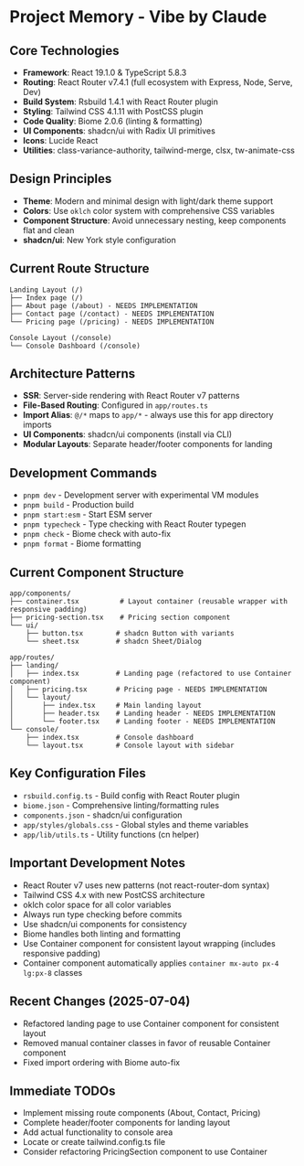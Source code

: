 # Project Memory - Vibe by Claude

## Core Technologies
- **Framework**: React 19.1.0 & TypeScript 5.8.3
- **Routing**: React Router v7.4.1 (full ecosystem with Express, Node, Serve, Dev)
- **Build System**: Rsbuild 1.4.1 with React Router plugin
- **Styling**: Tailwind CSS 4.1.11 with PostCSS plugin
- **Code Quality**: Biome 2.0.6 (linting & formatting)
- **UI Components**: shadcn/ui with Radix UI primitives
- **Icons**: Lucide React
- **Utilities**: class-variance-authority, tailwind-merge, clsx, tw-animate-css

## Design Principles
- **Theme**: Modern and minimal design with light/dark theme support
- **Colors**: Use `oklch` color system with comprehensive CSS variables
- **Component Structure**: Avoid unnecessary nesting, keep components flat and clean
- **shadcn/ui**: New York style configuration

## Current Route Structure
```
Landing Layout (/)
├── Index page (/)
├── About page (/about) - NEEDS IMPLEMENTATION
├── Contact page (/contact) - NEEDS IMPLEMENTATION
└── Pricing page (/pricing) - NEEDS IMPLEMENTATION

Console Layout (/console)
└── Console Dashboard (/console)
```

## Architecture Patterns
- **SSR**: Server-side rendering with React Router v7 patterns
- **File-Based Routing**: Configured in `app/routes.ts`
- **Import Alias**: `@/*` maps to `app/*` - always use this for app directory imports
- **UI Components**: shadcn/ui components (install via CLI)
- **Modular Layouts**: Separate header/footer components for landing

## Development Commands
- `pnpm dev` - Development server with experimental VM modules
- `pnpm build` - Production build
- `pnpm start:esm` - Start ESM server
- `pnpm typecheck` - Type checking with React Router typegen
- `pnpm check` - Biome check with auto-fix
- `pnpm format` - Biome formatting

## Current Component Structure
```
app/components/
├── container.tsx          # Layout container (reusable wrapper with responsive padding)
├── pricing-section.tsx    # Pricing section component
└── ui/
    ├── button.tsx        # shadcn Button with variants
    └── sheet.tsx         # shadcn Sheet/Dialog

app/routes/
├── landing/
│   ├── index.tsx         # Landing page (refactored to use Container component)
│   ├── pricing.tsx       # Pricing page - NEEDS IMPLEMENTATION
│   └── layout/
│       ├── index.tsx     # Main landing layout
│       ├── header.tsx    # Landing header - NEEDS IMPLEMENTATION
│       └── footer.tsx    # Landing footer - NEEDS IMPLEMENTATION
└── console/
    ├── index.tsx         # Console dashboard
    └── layout.tsx        # Console layout with sidebar
```

## Key Configuration Files
- `rsbuild.config.ts` - Build config with React Router plugin
- `biome.json` - Comprehensive linting/formatting rules
- `components.json` - shadcn/ui configuration
- `app/styles/globals.css` - Global styles and theme variables
- `app/lib/utils.ts` - Utility functions (cn helper)

## Important Development Notes
- React Router v7 uses new patterns (not react-router-dom syntax)
- Tailwind CSS 4.x with new PostCSS architecture
- oklch color space for all color variables
- Always run type checking before commits
- Use shadcn/ui components for consistency
- Biome handles both linting and formatting
- Use Container component for consistent layout wrapping (includes responsive padding)
- Container component automatically applies `container mx-auto px-4 lg:px-8` classes

## Recent Changes (2025-07-04)
- Refactored landing page to use Container component for consistent layout
- Removed manual container classes in favor of reusable Container component
- Fixed import ordering with Biome auto-fix

## Immediate TODOs
- Implement missing route components (About, Contact, Pricing)
- Complete header/footer components for landing layout
- Add actual functionality to console area
- Locate or create tailwind.config.ts file
- Consider refactoring PricingSection component to use Container